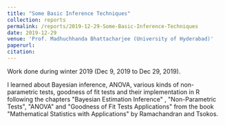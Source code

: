 ```yaml
---
title: "Some Basic Inference Techniques"
collection: reports
permalink: /reports/2019-12-29-Some-Basic-Inference-Techniques
date: 2019-12-29
venue: 'Prof. Madhuchhanda Bhattacharjee (University of Hyderabad)'
paperurl: 
citation: 
---
```

Work done during winter 2019 (Dec 9, 2019 to Dec 29, 2019).

I learned about Bayesian inference, ANOVA, various kinds of non-parametric tests, goodness of fit tests and their implementation in R following the chapters  "Bayesian Estimation Inference" , "Non-Parametric Tests", "ANOVA" and "Goodness of Fit Tests Applications" from the book "Mathematical Statistics with Applications" by Ramachandran and Tsokos.



